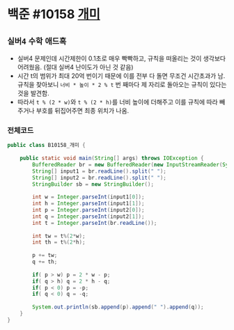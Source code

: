 # 백준 #10158 [개미](https://www.acmicpc.net/problem/10158)
`실버4` `수학` `애드혹`
---
- 실버4 문제인데 시간제한이 0.1초로 매우 빡빡하고, 규칙을 떠올리는 것이 생각보다 어려웠음. (절대 실버4 난이도가 아닌 것 같음)
- 시간 t의 범위가 최대 20억 번이기 때문에 이를 전부 다 돌면 무조건 시간초과가 남. 규칙을 찾아보니 `너비 * 높이 * 2 % t` 번 째마다 제 자리로 돌아오는 규칙이 있다는 것을 발견함.
- 따라서 `t % (2 * w)`와 `t % (2 * h)`를 너비 높이에 더해주고 이를 규칙에 따라 빼주거나 부호를 뒤집어주면 최종 위치가 나옴.

### 전체코드
```java
public class B10158_개미 {
	
	public static void main(String[] args) throws IOException {
		BufferedReader br = new BufferedReader(new InputStreamReader(System.in));
		String[] input1 = br.readLine().split(" ");
		String[] input2 = br.readLine().split(" ");
		StringBuilder sb = new StringBuilder();
		
		int w = Integer.parseInt(input1[0]);
		int h = Integer.parseInt(input1[1]);
		int p = Integer.parseInt(input2[0]);
		int q = Integer.parseInt(input2[1]);
		int t = Integer.parseInt(br.readLine());
		
		int tw = t%(2*w);
		int th = t%(2*h);
		
		p += tw;
		q += th;
		
		if( p > w) p = 2 * w - p;
		if( q > h) q = 2 * h - q;
		if( p < 0) p = -p;
		if( q < 0) q = -q;
		
		System.out.println(sb.append(p).append(" ").append(q));
	}
}

```
